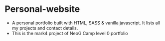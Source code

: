 # Personal-website
- A personal portfolio built with HTML, SASS & vanilla javascript. It lists all my projects and contact details.
- This is the mark4 project of NeoG Camp level 0 portfolio
